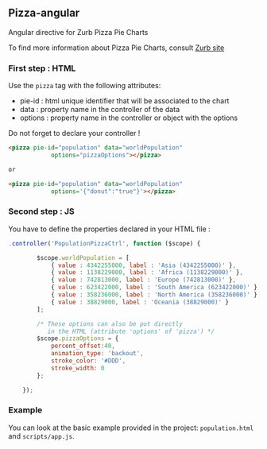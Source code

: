 ## Pizza-angular

Angular directive for Zurb Pizza Pie Charts 

To find more information about Pizza Pie Charts, consult [Zurb site](http://zurb.com/playground/pizza-pie-charts)


### First step : HTML

Use the `pizza` tag with the following attributes:
* pie-id : html unique identifier that will be associated to the chart
* data : property name in the controller of the data
* options : property name in the controller or object with the options

Do not forget to declare your controller !

```html
<pizza pie-id="population" data="worldPopulation" 
            options="pizzaOptions"></pizza> 

or

<pizza pie-id="population" data="worldPopulation" 
            options='{"donut":"true"}'></pizza> 

```

### Second step : JS

You have to define the properties declared in your HTML file :

```javascript
.controller('PopulationPizzaCtrl', function ($scope) {

        $scope.worldPopulation = [
            { value : 4342255000, label : 'Asia (4342255000)' },
            { value : 1138229000, label : 'Africa (1138229000)' },
            { value : 742813000, label : 'Europe (742813000)' },
            { value : 623422000, label : 'South America (623422000)' },
            { value : 358236000, label : 'North America (358236000)' },
            { value : 38829000, label : 'Oceania (38829000)' }
        ];

        /* These options can also be put directly
           in the HTML (attribute 'options' of 'pizza') */ 
        $scope.pizzaOptions = {
            percent_offset:40,
            animation_type: 'backout',
            stroke_color: '#DDD',
            stroke_width: 0
        };

    });
```

### Example

You can look at the basic example provided in the project: `population.html` and `scripts/app.js`.

